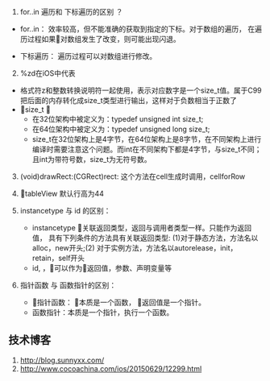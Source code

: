 1. for..in 遍历和 下标遍历的区别 ？
- for..in： 效率较高，但不能准确的获取到指定的下标。对于数组的遍历， 在遍历过程如果对数组发生了改变，则可能出现闪退。

- 下标遍历： 遍历过程可以对数组进行修改。

2. %zd在iOS中代表
- 格式符z和整数转换说明符一起使用，表示对应数字是一个size_t值。属于C99
把后面的内存转化成size_t类型进行输出，这样对于负数相当于正数了
- size_t 
    - 在32位架构中被定义为：typedef unsigned int size_t;
    - 在64位架构中被定义为：typedef unsigned long size_t;
    - size_t在32位架构上是4字节，在64位架构上是8字节，在不同架构上进行编译时需要注意这个问题。而int在不同架构下都是4字节，与size_t不同；且int为带符号数，size_t为无符号数。

3. (void)drawRect:(CGRect)rect: 这个方法在cell生成时调用，cellforRow
4. tableView 默认行高为44

5. instancetype 与 id 的区别：
   - instancetype 关联返回类型，返回与调用者类型一样。只能作为返回值， 具有下列条件的方法具有关联返回类型: (1)对于静态方法，方法名以alloc，new开头;(2) 对于实例方法，方法名以autorelease，init，retain，self开头
   - id, ，可以作为返回值，参数、声明变量等
   
6. 指针函数 与 函数指针的区别：
    - 指针函数： 本质是一个函数， 返回值是一个指针。
    - 函数指针：本质是一个指针，执行一个函数。
    

## 技术博客
1. http://blog.sunnyxx.com/
2. http://www.cocoachina.com/ios/20150629/12299.html